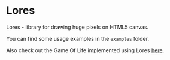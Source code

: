 Lores
=====

Lores - library for drawing huge pixels on HTML5 canvas.

You can find some usage examples in the `examples` folder.

Also check out the Game Of Life implemented using Lores [here](http://www.ondrovo.com/projects/lores-life/).
